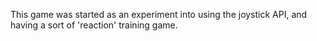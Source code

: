 This game was started as an experiment into using the joystick API, and having a sort of 'reaction' training game.